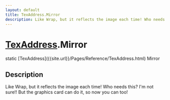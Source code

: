 ```yaml
---
layout: default
title: TexAddress.Mirror
description: Like Wrap, but it reflects the image each time! Who needs this? I'm not sure!! But the graphics card can do it, so now you can too!
---
```

# [TexAddress]({{site.url}}/Pages/Reference/TexAddress.html).Mirror

<div class='signature' markdown='1'>
static [TexAddress]({{site.url}}/Pages/Reference/TexAddress.html) Mirror
</div>

## Description
Like Wrap, but it reflects the image each time! Who needs this? I'm not sure!!
But the graphics card can do it, so now you can too!

